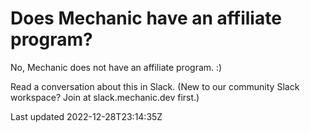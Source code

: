 # Does Mechanic have an affiliate program?

No, Mechanic does not have an affiliate program. :)

Read a conversation about this in Slack. (New to our community Slack workspace? Join at slack.mechanic.dev first.)

Last updated 2022-12-28T23:14:35Z